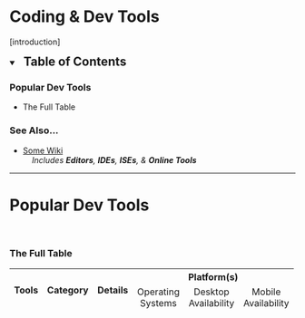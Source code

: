 # Coding & Dev Tools

[introduction]

<details open>
<!-- Set Header for 'Expanding Section' (<details>) -->
	<summary id="TOC Header">
		<h2 style="display: inline;">
			&#160; Table of Contents
		</h2>
	</summary>

<!-- Begin TOC Content -->

### Popular Dev Tools
- The Full Table

### See Also...
- [Some Wiki](wiki)<br />&#160;&#160;&#160;&#160;*Includes __Editors__, __IDEs__, __ISEs__, & __Online Tools__*

</details>


---

# Popular Dev Tools


<br />

### The Full Table

<table>
<thead style="text-align: center;">
	<tr>
		<th rowspan="2">
			Tools
		</th>
		<th rowspan="2">
			Category
		</th>
		<th rowspan="2">
			Details
		</th>
		<th colspan="3">
			Platform(s)
			<tr>
				<td>Operating<br />Systems</td>
				<td>Desktop<br />Availability</td>
				<td>Mobile<br />Availability</td>
			</tr>
		</th>
	</tr>
</thead>
</table>